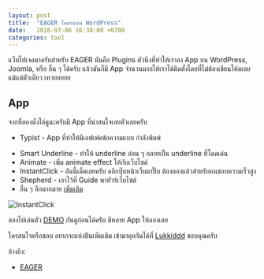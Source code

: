 ```yaml
---
layout: post
title:  "EAGER โคตรแอพ WordPress"
date:   2016-07-06 16:38:00 +0700
categories: tool
---
```

แว็บไปเจอมาครับสำหรับ EAGER มันคือ Plugins ตัวนึงที่ทำให้เราลง App บน WordPress, Joomla, หรือ อื่น ๆ ได้ครับ แล้วมันก็มี App จำนวนมากให้เราได้ติดตั้งโดยที่ไม่ต้องเขียนโค้ดเลยแม้แต่ตัวเดียว เหวยยยยย

## App ##
จากที่ลองนั่งไล่ดูนะครับมี App ที่น่าสนใจเลยตัวเลยครับ

* Typist - App ที่ทำให้มีเอฟเฟคข้อความแบบ กำลังพิมพ์
+ Smart Underline - ทำให้ underline อ่อน ๆ กลายเป็น underline ที่โดดเด่น
+ Animate - เพิ่ม animate effect ให้กับเว็บไซต์
+ InstantClick - อันนี้เด็ดเลยครับ คลิกปุ๊บหน้าเว็บมาปั๊บ ต้องลองแล้วสำหรับคนชอบความเร็วสูง
+ Shepherd - เอาไว้ที่ Guide พาทัวร์เว็บไซต์
+ อื่น ๆ อีกมากมาย [เพิ่มเติม](https://eager.io/app)

![InstantClick](https://eager.io/images/app-videos/instant-click/instant-click.gif)

ลองไปเล่นตัว [DEMO](https://eager.io/example-site) กันดูก่อนได้ครับ มีหลาย App ให้ลองเลย

ใครสนใจหรือชอบ อยากจะแบ่งปันเพิ่มเติม เข้ามาคุยกันได้ที่ [Lukkiddd](http://www.facebook.com/lukkiddd) ขอบคุณครับ

อ้างอิง:

* [EAGER](https://eager.io/)
